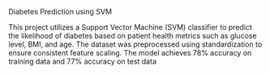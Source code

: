 Diabetes Prediction using SVM

This project utilizes a Support Vector Machine (SVM) classifier to predict the likelihood of diabetes based on patient health metrics such as glucose level, BMI, and age. The dataset was preprocessed using standardization to ensure consistent feature scaling. The model achieves 78% accuracy on training data and 77% accuracy on test data
